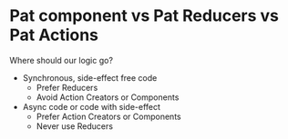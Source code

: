 # Pat component vs Pat Reducers vs Pat Actions

Where should our logic go?

- Synchronous, side-effect free code
  - Prefer Reducers
  - Avoid Action Creators or Components
- Async code or code with side-effect
  - Prefer Action Creators or Components
  - Never use Reducers

